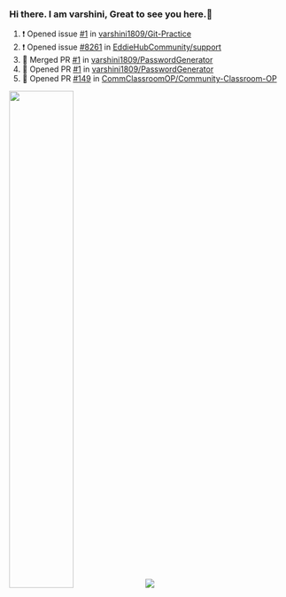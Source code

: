 ### Hi there. I am varshini, Great to see you here.👋

<!--
**varshini1809/varshini1809** is a ✨ _special_ ✨ repository because its `README.md` (this file) appears on your GitHub profile.

Here are some ideas to get you started:

- 🔭 I’m currently working on ...
- 🌱 I’m currently learning ...
- 👯 I’m looking to collaborate on ...
- 🤔 I’m looking for help with ...
- 💬 Ask me about ...
- 📫 How to reach me: ...
- 😄 Pronouns: ...
- ⚡ Fun fact: ...
-->

<!--START_SECTION:activity-->
1. ❗ Opened issue [#1](https://github.com/varshini1809/Git-Practice/issues/1) in [varshini1809/Git-Practice](https://github.com/varshini1809/Git-Practice)
2. ❗ Opened issue [#8261](https://github.com/EddieHubCommunity/support/issues/8261) in [EddieHubCommunity/support](https://github.com/EddieHubCommunity/support)
3. 🎉 Merged PR [#1](https://github.com/varshini1809/PasswordGenerator/pull/1) in [varshini1809/PasswordGenerator](https://github.com/varshini1809/PasswordGenerator)
4. 💪 Opened PR [#1](https://github.com/varshini1809/PasswordGenerator/pull/1) in [varshini1809/PasswordGenerator](https://github.com/varshini1809/PasswordGenerator)
5. 💪 Opened PR [#149](https://github.com/CommClassroomOP/Community-Classroom-OP/pull/149) in [CommClassroomOP/Community-Classroom-OP](https://github.com/CommClassroomOP/Community-Classroom-OP)
<!--END_SECTION:activity-->

<p align="left">
<img width="48%" src="https://github-readme-stats.vercel.app/api?username=varshini1809&show_icons=true&theme=tokyonight"/>

<img src="https://github-readme-streak-stats.herokuapp.com/?user=varshini1809&amp;theme=tokyonight"/>
</p>
